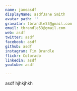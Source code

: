 ```yaml
---
name: janeasdf
displayName: asdfJane Smith
avatar_path: ''
gravatar: tbrandle53@gmail.com
email: tbrandle53@gmail.com
web: asdf
twitter: asdf
facebook: asdf
github: asdf
instagram: Tim Brandle
flickr: Colorado
linkedin: asdf
youtube: asdf

---
```

<p>asdf hjhkjhkh</p>

